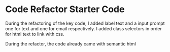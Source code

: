 # Code Refactor Starter Code
During the refactoring of the key code, I added label text and a input 
prompt one for text and one for email respectively. I added class selectors in order for html text to link with css. 

During the refactor, the code already came with semantic html

